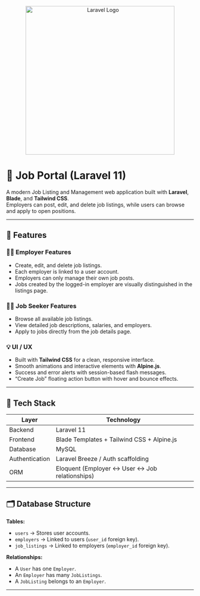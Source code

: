 <p align="center"><a href="https://laravel.com" target="_blank"><img src="https://raw.githubusercontent.com/laravel/art/master/logo-lockup/5%20SVG/2%20CMYK/1%20Full%20Color/laravel-logolockup-cmyk-red.svg" width="400" alt="Laravel Logo"></a></p>

# 💼 Job Portal (Laravel 11)

A modern Job Listing and Management web application built with **Laravel**, **Blade**, and **Tailwind CSS**.  
Employers can post, edit, and delete job listings, while users can browse and apply to open positions.  

---

## 🚀 Features

### 👨‍💼 Employer Features
- Create, edit, and delete job listings.
- Each employer is linked to a user account.
- Employers can only manage their own job posts.
- Jobs created by the logged-in employer are visually distinguished in the listings page.

### 👩‍💻 Job Seeker Features
- Browse all available job listings.
- View detailed job descriptions, salaries, and employers.
- Apply to jobs directly from the job details page.

### 💡 UI / UX
- Built with **Tailwind CSS** for a clean, responsive interface.
- Smooth animations and interactive elements with **Alpine.js**.
- Success and error alerts with session-based flash messages.
- “Create Job” floating action button with hover and bounce effects.

---

## 🧱 Tech Stack

| Layer | Technology |
|-------|-------------|
| Backend | Laravel 11 |
| Frontend | Blade Templates + Tailwind CSS + Alpine.js |
| Database | MySQL |
| Authentication | Laravel Breeze / Auth scaffolding |
| ORM | Eloquent (Employer ↔ User ↔ Job relationships) |

---

## 🗂️ Database Structure

**Tables:**
- `users` → Stores user accounts.
- `employers` → Linked to users (`user_id` foreign key).
- `job_listings` → Linked to employers (`employer_id` foreign key).

**Relationships:**
- A `User` has one `Employer`.
- An `Employer` has many `JobListings`.
- A `JobListing` belongs to an `Employer`.

---
